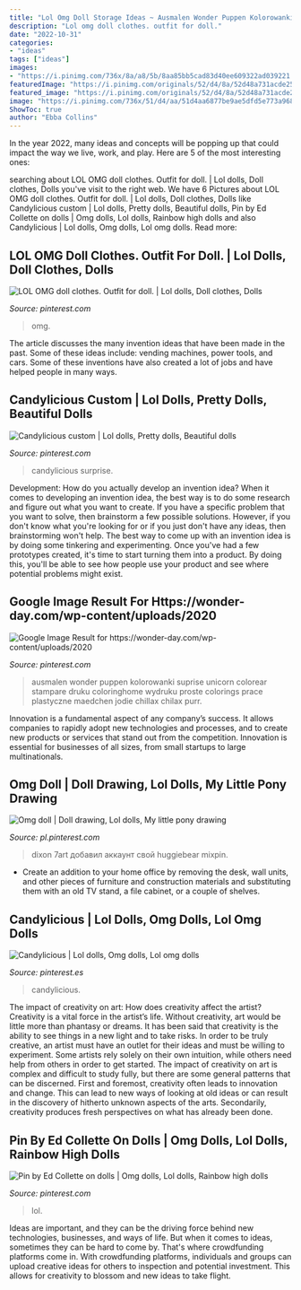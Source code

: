 ```yaml
---
title: "Lol Omg Doll Storage Ideas ~ Ausmalen Wonder Puppen Kolorowanki Suprise Unicorn Colorear Stampare Druku Coloringhome Wydruku Proste Colorings Prace Plastyczne Maedchen Jodie Chillax Chilax Purr"
description: "Lol omg doll clothes. outfit for doll."
date: "2022-10-31"
categories:
- "ideas"
tags: ["ideas"]
images:
- "https://i.pinimg.com/736x/8a/a8/5b/8aa85bb5cad83d40ee609322ad039221.jpg"
featuredImage: "https://i.pinimg.com/originals/52/d4/8a/52d48a731acde256280978eeeaa37539.jpg"
featured_image: "https://i.pinimg.com/originals/52/d4/8a/52d48a731acde256280978eeeaa37539.jpg"
image: "https://i.pinimg.com/736x/51/d4/aa/51d4aa6877be9ae5dfd5e773a96858d9.jpg"
ShowToc: true
author: "Ebba Collins"
---
```



In the year 2022, many ideas and concepts will be popping up that could impact the way we live, work, and play. Here are 5 of the most interesting ones:

	

		
searching about LOL OMG doll clothes. Outfit for doll. | Lol dolls, Doll clothes, Dolls you've visit to the right web. We have 6 Pictures about LOL OMG doll clothes. Outfit for doll. | Lol dolls, Doll clothes, Dolls like Candylicious custom | Lol dolls, Pretty dolls, Beautiful dolls, Pin by Ed Collette on dolls | Omg dolls, Lol dolls, Rainbow high dolls and also Candylicious | Lol dolls, Omg dolls, Lol omg dolls. Read more:
		
    
## LOL OMG Doll Clothes. Outfit For Doll. | Lol Dolls, Doll Clothes, Dolls

<img loading=lazy src="https://i.pinimg.com/736x/8a/a8/5b/8aa85bb5cad83d40ee609322ad039221.jpg" onerror="this.onerror=null;this.src='https://tse3.mm.bing.net/th?id=OIP.qQcpWHOCUXQDoxaZJmagZgHaLH&amp;pid=15.1';" alt="LOL OMG doll clothes. Outfit for doll. | Lol dolls, Doll clothes, Dolls">

_Source: pinterest.com_

>omg. 

	

The article discusses the many invention ideas that have been made in the past. Some of these ideas include: vending machines, power tools, and cars. Some of these inventions have also created a lot of jobs and have helped people in many ways.

    
## Candylicious Custom | Lol Dolls, Pretty Dolls, Beautiful Dolls

<img loading=lazy src="https://i.pinimg.com/736x/6d/10/dc/6d10dc4a2f116d6f712c0d7d90dee081.jpg" onerror="this.onerror=null;this.src='https://tse2.mm.bing.net/th?id=OIP.6WYTDfF-5MkT1a4_1VLpPQHaJB&amp;pid=15.1';" alt="Candylicious custom | Lol dolls, Pretty dolls, Beautiful dolls">

_Source: pinterest.com_

>candylicious surprise. 

	

Development: How do you actually develop an invention idea?
When it comes to developing an invention idea, the best way is to do some research and figure out what you want to create. If you have a specific problem that you want to solve, then brainstorm a few possible solutions. However, if you don't know what you're looking for or if you just don't have any ideas, then brainstorming won't help. The best way to come up with an invention idea is by doing some tinkering and experimenting. Once you've had a few prototypes created, it's time to start turning them into a product. By doing this, you'll be able to see how people use your product and see where potential problems might exist.

    
## Google Image Result For Https://wonder-day.com/wp-content/uploads/2020

<img loading=lazy src="https://i.pinimg.com/736x/51/d4/aa/51d4aa6877be9ae5dfd5e773a96858d9.jpg" onerror="this.onerror=null;this.src='https://tse1.mm.bing.net/th?id=OIP.TOxS46xRjNAXDLQvymzZ3QHaJI&amp;pid=15.1';" alt="Google Image Result for https://wonder-day.com/wp-content/uploads/2020">

_Source: pinterest.com_

>ausmalen wonder puppen kolorowanki suprise unicorn colorear stampare druku coloringhome wydruku proste colorings prace plastyczne maedchen jodie chillax chilax purr. 

	

Innovation is a fundamental aspect of any company’s success. It allows companies to rapidly adopt new technologies and processes, and to create new products or services that stand out from the competition. Innovation is essential for businesses of all sizes, from small startups to large multinationals.

    
## Omg Doll | Doll Drawing, Lol Dolls, My Little Pony Drawing

<img loading=lazy src="https://i.pinimg.com/736x/1f/62/45/1f624506cae536be74b67618d1e5615b.jpg" onerror="this.onerror=null;this.src='https://tse4.mm.bing.net/th?id=OIP.dZRlzEJ7mdNrmF7JyKq94gHaGt&amp;pid=15.1';" alt="Omg doll | Doll drawing, Lol dolls, My little pony drawing">

_Source: pl.pinterest.com_

>dixon 7art добавил аккаунт свой huggiebear mixpin. 

	

- Create an addition to your home office by removing the desk, wall units, and other pieces of furniture and construction materials and substituting them with an old TV stand, a file cabinet, or a couple of shelves.

    
## Candylicious | Lol Dolls, Omg Dolls, Lol Omg Dolls

<img loading=lazy src="https://i.pinimg.com/736x/27/e5/a5/27e5a57395f22e71ef371def292d1c6e.jpg" onerror="this.onerror=null;this.src='https://tse3.mm.bing.net/th?id=OIP.xopcDhH1Tr-HAK9jkkRowgHaHa&amp;pid=15.1';" alt="Candylicious | Lol dolls, Omg dolls, Lol omg dolls">

_Source: pinterest.es_

>candylicious. 

	

The impact of creativity on art: How does creativity affect the artist?
Creativity is a vital force in the artist’s life. Without creativity, art would be little more than phantasy or dreams. It has been said that creativity is the ability to see things in a new light and to take risks. In order to be truly creative, an artist must have an outlet for their ideas and must be willing to experiment. Some artists rely solely on their own intuition, while others need help from others in order to get started. The impact of creativity on art is complex and difficult to study fully, but there are some general patterns that can be discerned. First and foremost, creativity often leads to innovation and change. This can lead to new ways of looking at old ideas or can result in the discovery of hitherto unknown aspects of the arts. Secondarily, creativity produces fresh perspectives on what has already been done.

    
## Pin By Ed Collette On Dolls | Omg Dolls, Lol Dolls, Rainbow High Dolls

<img loading=lazy src="https://i.pinimg.com/originals/52/d4/8a/52d48a731acde256280978eeeaa37539.jpg" onerror="this.onerror=null;this.src='https://tse2.mm.bing.net/th?id=OIP.bSA8JtlietKpYN4xlKpBYAHaJP&amp;pid=15.1';" alt="Pin by Ed Collette on dolls | Omg dolls, Lol dolls, Rainbow high dolls">

_Source: pinterest.com_

>lol. 

	

Ideas are important, and they can be the driving force behind new technologies, businesses, and ways of life. But when it comes to ideas, sometimes they can be hard to come by. That's where crowdfunding platforms come in. With crowdfunding platforms, individuals and groups can upload creative ideas for others to inspection and potential investment. This allows for creativity to blossom and new ideas to take flight.

